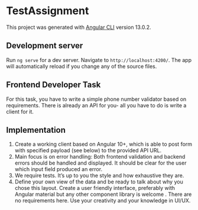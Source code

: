 # TestAssignment

This project was generated with [Angular CLI](https://github.com/angular/angular-cli) version 13.0.2.

## Development server

Run `ng serve` for a dev server. Navigate to `http://localhost:4200/`. The app will automatically reload if you change any of the source files.

## Frontend Developer Task
For this task, you have to write a simple phone number validator based on requirements. There is 
already an API for you- all you have to do is write a client for it. 

## Implementation 
1. Create a working client based on Angular 10+, which is able to post form with specified 
payload (see below) to the provided API URL. 
2. Main focus is on error handling: 
Both frontend validation and backend errors should be handled and displayed. 
It should be clear for the user which input field produced an error. 
4. We require tests. It’s up to you the style and how exhaustive they are. 
5. Define your own view of the data and be ready to talk about why you chose this layout. Create 
a user friendly interface, preferably with Angular material but any other component library is 
welcome . There are no requirements here. Use your creativity and your knowledge in UI/UX.  
